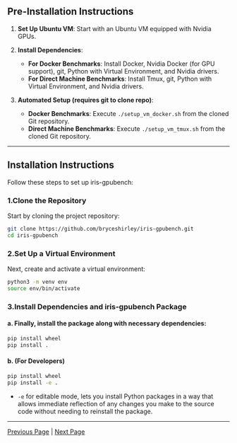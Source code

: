 ## Pre-Installation Instructions

1. **Set Up Ubuntu VM**: Start with an Ubuntu VM equipped with Nvidia GPUs.

2. **Install Dependencies**:
   - **For Docker Benchmarks**: Install Docker, Nvidia Docker (for GPU support), git, Python with Virtual Environment, and Nvidia drivers.
   - **For Direct Machine Benchmarks**: Install Tmux, git, Python with Virtual Environment, and Nvidia drivers.

3. **Automated Setup (requires git to clone repo)**:
   - **Docker Benchmarks**: Execute `./setup_vm_docker.sh` from the cloned Git repository.
   - **Direct Machine Benchmarks**: Execute `./setup_vm_tmux.sh` from the cloned Git repository.

---

## Installation Instructions

Follow these steps to set up iris-gpubench:

### 1.**Clone the Repository**  
   Start by cloning the project repository:
```sh
git clone https://github.com/bryceshirley/iris-gpubench.git
cd iris-gpubench
```

### 2.**Set Up a Virtual Environment**  
   Next, create and activate a virtual environment:
```sh
python3 -m venv env
source env/bin/activate
```

### 3.**Install Dependencies and iris-gpubench Package**  
####   a. Finally, install the package along with necessary dependencies:
```sh
pip install wheel
pip install .
```
####   b. **(For Developers)**
```sh
pip install wheel
pip install -e .
```
   -  `-e` for editable mode, lets you install Python packages in a way that
   allows immediate reflection of any changes you make to the source code
   without needing to reinstall the package.

---

[Previous Page](overview.md) | [Next Page](building_docker_images.md)
